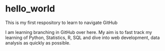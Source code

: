 # hello_world
This is my first respository to learn to navigate GitHub 

I am learning branching in GitHub over here. My aim is to fast track my learning of Python, Statistics, R, SQL and dive into web development, data analysis as quickly as possible.
